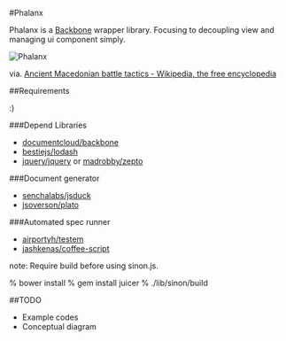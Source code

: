 #Phalanx

Phalanx is a [Backbone](https://github.com/documentcloud/backbone) wrapper library. Focusing to decoupling view and managing ui component simply.

![Phalanx](http://upload.wikimedia.org/wikipedia/commons/3/32/Phalanx.png)

via. [Ancient Macedonian battle tactics - Wikipedia, the free encyclopedia](http://en.wikipedia.org/wiki/Ancient_Macedonian_battle_tactics "Ancient Macedonian battle tactics - Wikipedia, the free encyclopedia")

##Requirements

:)

###Depend Libraries

- [documentcloud/backbone](https://github.com/documentcloud/backbone "documentcloud/backbone · GitHub")
- [bestiejs/lodash](https://github.com/bestiejs/lodash "bestiejs/lodash · GitHub")
- [jquery/jquery](https://github.com/jquery/jquery "jquery/jquery · GitHub") or [madrobby/zepto](https://github.com/madrobby/zepto "madrobby/zepto · GitHub")

###Document generator

- [senchalabs/jsduck](https://github.com/senchalabs/jsduck "senchalabs/jsduck · GitHub")
- [jsoverson/plato](https://github.com/jsoverson/plato "jsoverson/plato · GitHub")

###Automated spec runner

- [airportyh/testem](https://github.com/airportyh/testem "airportyh/testem · GitHub")
- [jashkenas/coffee-script](https://github.com/jashkenas/coffee-script "jashkenas/coffee-script · GitHub")

note: Require build before using sinon.js.

  % bower install
  % gem install juicer
  % ./lib/sinon/build

##TODO

- Example codes
- Conceptual diagram